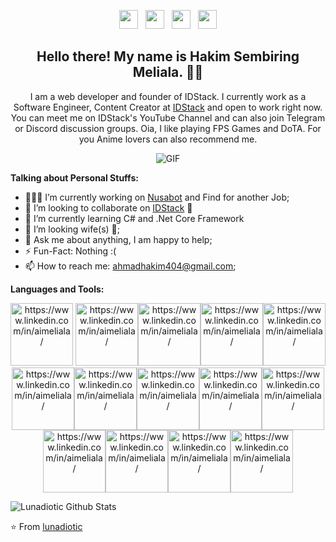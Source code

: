 <p align='center'>
<a href="https://dev.to/aimeliala" style="background-color:white;"><img height="30" src="https://www.pngrepo.com/png/349334/180/dev-to.png"/></a>&nbsp;&nbsp;
<a href="https://twitter.com/lionatic_" style="background-color:white;"><img height="30" src="https://www.pngrepo.com/png/97434/180/twitter.png"/></a>&nbsp;&nbsp;
<a href="https://instagram.com/aimeliala" style="background-color:white;"><img height="30" src="https://www.pngrepo.com/png/111199/180/instagram.png"/></a>&nbsp;&nbsp;
<a href="https://www.linkedin.com/in/aimeliala/" style="background-color:white;"><img height="30" src="https://www.pngrepo.com/png/157006/180/linkedin.png"/></a>
</p>

<h2 align="center">Hello there! My name is Hakim Sembiring Meliala. 👋🤓</h2>
<p align="center">I am a web developer and founder of IDStack. I currently work as a Software Engineer, Content Creator at <a href="youtube.com/idstack">IDStack</a> and open to work right now.
You can meet me on IDStack's YouTube Channel and can also join Telegram or Discord discussion groups.
Oia, I like playing FPS Games and DoTA. For you Anime lovers can also recommend me.</p>

<p align="center">
<img align="middle" alt="GIF" src="https://media.giphy.com/media/836HiJc7pgzy8iNXCn/giphy.gif" />
</p>

**Talking about Personal Stuffs:**

- 👨🏽‍💻 I’m currently working on [Nusabot](https://nusabot.id) and Find for another Job;
- 👯 I’m looking to collaborate on [IDStack](https://github.com/idstck) 🤝
- 🌱 I’m currently learning C# and .Net Core Framework
- 🤔 I’m looking wife(s) 😬;
- 💬 Ask me about anything, I am happy to help;
- ⚡️ Fun-Fact: Nothing :(
- 📫 How to reach me: ahmadhakim404@gmail.com;

**Languages and Tools:**  

<p align="center">
 <img src="https://www.svgrepo.com/show/353795/go.svg" height="100" alt="https://www.linkedin.com/in/aimeliala/"> <img src="https://www.svgrepo.com/show/355081/js.svg" height="100" alt="https://www.linkedin.com/in/aimeliala/"><img src="https://www.svgrepo.com/show/354119/nodejs-icon.svg" height="100" alt="https://www.linkedin.com/in/aimeliala/"><img src="https://www.svgrepo.com/show/374175/vue.svg" height="100" alt="https://www.linkedin.com/in/aimeliala/"><img src="https://www.svgrepo.com/show/374035/reactts.svg" height="100" alt="https://www.linkedin.com/in/aimeliala/"><img src="https://www.svgrepo.com/show/354131/nuxt-icon.svg" height="100" alt="https://www.linkedin.com/in/aimeliala/"><img src="https://www.svgrepo.com/show/349474/php.svg" height="100" alt="https://www.linkedin.com/in/aimeliala/"><img src="https://www.svgrepo.com/show/353985/laravel.svg" height="100" alt="https://www.linkedin.com/in/aimeliala/"><img src="https://www.svgrepo.com/show/355133/mysql.svg" height="100" alt="https://www.linkedin.com/in/aimeliala/"><img src="https://www.svgrepo.com/show/331488/mongodb.svg" height="100" alt="https://www.linkedin.com/in/aimeliala/"><img src="https://www.svgrepo.com/show/452184/csharp.svg" height="100" alt="https://www.linkedin.com/in/aimeliala/"><img src="https://www.svgrepo.com/show/376369/dotnet.svg" height="100" alt="https://www.linkedin.com/in/aimeliala/"><img src="https://www.svgrepo.com/show/354200/postgresql.svg" height="100" alt="https://www.linkedin.com/in/aimeliala/"><img src="https://www.svgrepo.com/show/374094/sqlite.svg" height="100" alt="https://www.linkedin.com/in/aimeliala/">
</p>

![Lunadiotic Github Stats](https://github-readme-stats.vercel.app/api?username=lunadiotic&show_icons=true&title_color=fff&icon_color=79ff97&text_color=9f9f9f&bg_color=151515)

⭐️ From [lunadiotic](https://github.com/lunadiotic)


